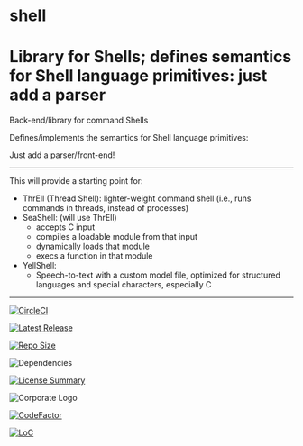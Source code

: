 # shell
Library for Shells;
defines semantics for Shell language primitives:
just add a parser
==========
Back-end/library for command Shells

Defines/implements the semantics for Shell language primitives:

Just add a parser/front-end!

-----
This will provide a starting point for:

- ThrEll (Thread Shell): lighter-weight command shell
  (i.e., runs commands in threads, instead of processes)
- SeaShell: (will use ThrEll)
  - accepts C input
  - compiles a loadable module from that input
  - dynamically loads that module
  - execs a function in that module
- YellShell:
  - Speech-to-text with a custom model file,
    optimized for structured languages and special characters,
    especially C

-----
[![CircleCI](https://img.shields.io/circleci/build/github/InnovAnon-Inc/shell?color=%23FF1100&logo=InnovAnon%2C%20Inc.&logoColor=%23FF1133&style=plastic)](https://circleci.com/gh/InnovAnon-Inc/shell)

[![Latest Release](https://img.shields.io/github/commits-since/InnovAnon-Inc/shell/latest?color=%23FF1100&include_prereleases&logo=InnovAnon%2C%20Inc.&logoColor=%23FF1133&style=plastic)](https://github.com/InnovAnon-Inc/shell/releases/latest)

[![Repo Size](https://img.shields.io/github/repo-size/InnovAnon-Inc/shell?color=%23FF1100&logo=InnovAnon%2C%20Inc.&logoColor=%23FF1133&style=plastic)](https://github.com/InnovAnon-Inc/shell)

![Dependencies](https://img.shields.io/librariesio/github/InnovAnon-Inc/shell?color=%23FF1100&style=plastic)

[![License Summary](https://img.shields.io/github/license/InnovAnon-Inc/shell?color=%23FF1100&label=Free%20Code%20for%20a%20Free%20World%21&logo=InnovAnon%2C%20Inc.&logoColor=%23FF1133&style=plastic)](https://tldrlegal.com/license/unlicense#summary)

![Corporate Logo](https://i.imgur.com/UD8y4Is.gif)

[![CodeFactor](https://www.codefactor.io/repository/github/InnovAnon-Inc/shell/badge)](https://www.codefactor.io/repository/github/InnovAnon-Inc/shell)

[![LoC](https://tokei.rs/b1/github/InnovAnon-Inc/shell?category=code)](https://github.com/InnovAnon-Inc/shell)

